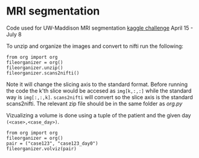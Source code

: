 # MRI segmentation
Code used for UW-Maddison MRI segmentation [kaggle challenge](https://www.kaggle.com/competitions/uw-madison-gi-tract-image-segmentation) April 15 - July 8


To unzip and organize the images and convert to nifti run the following:
````
from org import org
fileorganizer = org()
fileorganizer.unzip()
fileorganizer.scans2nifti()
````
Note it will change the slicing axis to the standard format. Before running the code the k'th slice would be accesed as ```img[k,:,:]``` while the standard way is ```img[:,:,k]```. ````scans2nifti```` will convert so the slice axis is the standard scans2nifti.
The relevant zip file should be in the same folder as *org.py*

Vizualizing a volume is done using a tuple of the patient and the given day `(<case>,<case_day>)`.
`````
from org import org
fileorganizer = org()
pair = ("case123", "case123_day0")
fileorganizer.volviz(pair)
`````